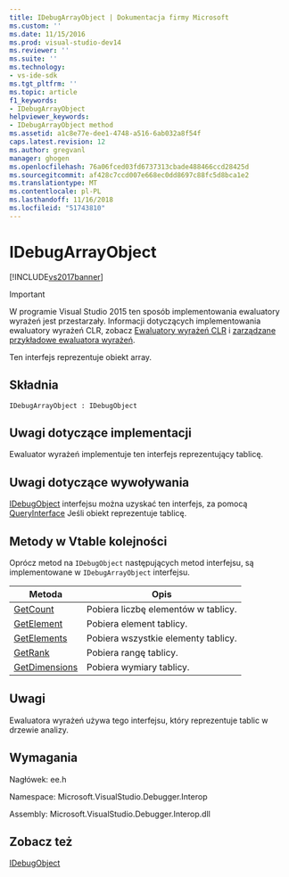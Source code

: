 ```yaml
---
title: IDebugArrayObject | Dokumentacja firmy Microsoft
ms.custom: ''
ms.date: 11/15/2016
ms.prod: visual-studio-dev14
ms.reviewer: ''
ms.suite: ''
ms.technology:
- vs-ide-sdk
ms.tgt_pltfrm: ''
ms.topic: article
f1_keywords:
- IDebugArrayObject
helpviewer_keywords:
- IDebugArrayObject method
ms.assetid: a1c8e77e-dee1-4748-a516-6ab032a8f54f
caps.latest.revision: 12
ms.author: gregvanl
manager: ghogen
ms.openlocfilehash: 76a06fced03fd6737313cbade488466ccd28425d
ms.sourcegitcommit: af428c7ccd007e668ec0dd8697c88fc5d8bca1e2
ms.translationtype: MT
ms.contentlocale: pl-PL
ms.lasthandoff: 11/16/2018
ms.locfileid: "51743810"
---
```

# <a name="idebugarrayobject"></a>IDebugArrayObject
[!INCLUDE[vs2017banner](../../../includes/vs2017banner.md)]

> [!IMPORTANT]
>  W programie Visual Studio 2015 ten sposób implementowania ewaluatory wyrażeń jest przestarzały. Informacji dotyczących implementowania ewaluatory wyrażeń CLR, zobacz [Ewaluatory wyrażeń CLR](https://github.com/Microsoft/ConcordExtensibilitySamples/wiki/CLR-Expression-Evaluators) i [zarządzane przykładowe ewaluatora wyrażeń](https://github.com/Microsoft/ConcordExtensibilitySamples/wiki/Managed-Expression-Evaluator-Sample).  
  
 Ten interfejs reprezentuje obiekt array.  
  
## <a name="syntax"></a>Składnia  
  
```  
IDebugArrayObject : IDebugObject  
```  
  
## <a name="notes-for-implementers"></a>Uwagi dotyczące implementacji  
 Ewaluator wyrażeń implementuje ten interfejs reprezentujący tablicę.  
  
## <a name="notes-for-callers"></a>Uwagi dotyczące wywoływania  
 [IDebugObject](../../../extensibility/debugger/reference/idebugobject.md) interfejsu można uzyskać ten interfejs, za pomocą [QueryInterface](http://msdn.microsoft.com/library/62fce95e-aafa-4187-b50b-e6611b74c3b3) Jeśli obiekt reprezentuje tablicę.  
  
## <a name="methods-in-vtable-order"></a>Metody w Vtable kolejności  
 Oprócz metod na `IDebugObject` następujących metod interfejsu, są implementowane w `IDebugArrayObject` interfejsu.  
  
|Metoda|Opis|  
|------------|-----------------|  
|[GetCount](../../../extensibility/debugger/reference/idebugarrayobject-getcount.md)|Pobiera liczbę elementów w tablicy.|  
|[GetElement](../../../extensibility/debugger/reference/idebugarrayobject-getelement.md)|Pobiera element tablicy.|  
|[GetElements](../../../extensibility/debugger/reference/idebugarrayobject-getelements.md)|Pobiera wszystkie elementy tablicy.|  
|[GetRank](../../../extensibility/debugger/reference/idebugarrayobject-getrank.md)|Pobiera rangę tablicy.|  
|[GetDimensions](../../../extensibility/debugger/reference/idebugarrayobject-getdimensions.md)|Pobiera wymiary tablicy.|  
  
## <a name="remarks"></a>Uwagi  
 Ewaluatora wyrażeń używa tego interfejsu, który reprezentuje tablic w drzewie analizy.  
  
## <a name="requirements"></a>Wymagania  
 Nagłówek: ee.h  
  
 Namespace: Microsoft.VisualStudio.Debugger.Interop  
  
 Assembly: Microsoft.VisualStudio.Debugger.Interop.dll  
  
## <a name="see-also"></a>Zobacz też  
 [IDebugObject](../../../extensibility/debugger/reference/idebugobject.md)

